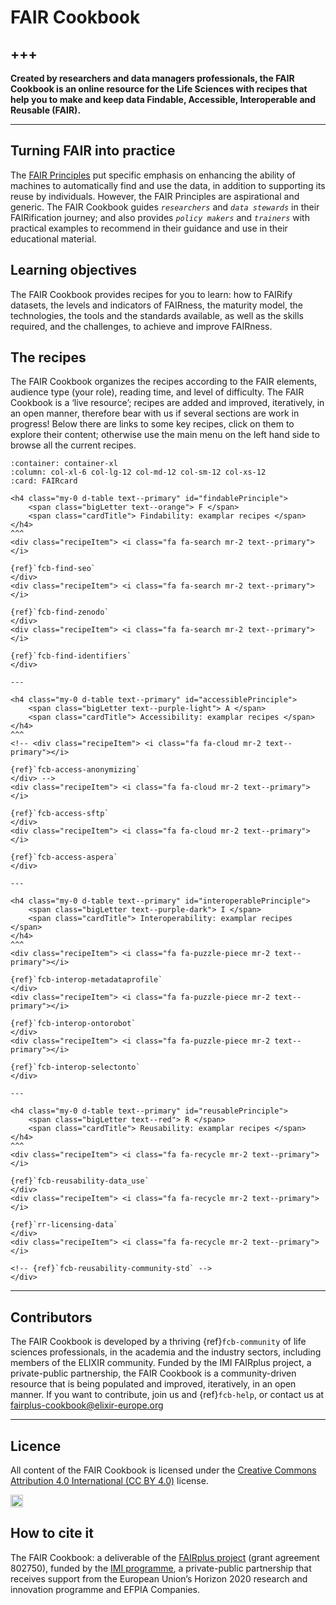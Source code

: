 # FAIR Cookbook
+++
---

**Created by researchers and data managers professionals, the FAIR Cookbook is an online resource for the Life Sciences with recipes that help you to make and keep data Findable, Accessible, Interoperable and Reusable (FAIR).**

---

<!-- ## The official site -->

<!-- Visit [https://fairplus.github.io/the-fair-cookbook](https://fairplus.github.io/the-fair-cookbook) to see the web friendly **work-in-progress** version of the **FAIR Cookbook**.

🛢️🚧 **This project is still in early phase and this is work in progress** 🚧🛢️
 -->


<!--
## The FAIR Cookbook overview

* The FAIR Cookbook is an activity of the [FAIRplus project](https://fairplus-project.eu/) funded by the [Innovative Medicine Initiative (IMI)](https://www.imi.europa.eu)  
 <img src="/the-fair-cookbook/_static/images/logo/imi-logo-fairplus-v1.png" alt="drawing" style="width:60px;" border="1px solid black" align="top" />  under grant agreement #802750 (2019-22).
* The FAIR Cookbook is a project aiming at collating protocols for making data FAIR and provide examples of IMI dataset FAIRification.
* The FAIR Cookbook is open source and licensed under CC-BY-4.0
* The FAIR Cookbook is written using Markdown and deployed using `jupyter-book`
* the FAIR Cookbook is hosted on github. The repository hosts  documentation, known as `FAIR recipes`, and supporting code in the form of `jupyter notebooks` about **`FAIRification processes`** and the content will be released regularly (quarterly) in order to reflect the progress made by the project and the various working groups, which bring together `academic` and `industry` partners.
-->

## Turning FAIR into practice

The [FAIR Principles](https://doi.org/10.1038/sdata.2016.18) put specific emphasis on enhancing the ability of machines to automatically find and use the data, in addition to supporting its reuse by individuals. However, the FAIR Principles are aspirational and generic. The FAIR Cookbook guides *`researchers`* and *`data stewards`* in their FAIRification journey; and also provides *`policy makers`* and *`trainers`* with practical examples to recommend in their guidance and use in their educational material. 

<!-- 
## Persona-based content browsing

🚧 **This section is under development** 🚧 


````{panels}
:container: container-lg pb-3
:column: col-lg-3 col-md-4 col-sm-6 col-xs-12 p-1
:card: rounded

<i class="fab fa-github-alt fa-3x" style="color:#fc7a4a;"></i>
^^^
<h4><b>Helmut</b></h4>
<p>Architect & Engineer</p>
---

<i class="fas fa-cog fa-2x" style="color:#fc7a4a;"></i>
^^^
<h4><b>Jean</b></h4>
<p>Data Scientist</p>
---

<i class="fa fa-check-circle fa-2x" style="color:#fc7a4a;"></i>
^^^
<h4><b>Fulvia</b></h4>
<p>Data Curator</p>
---
<i class="fa fa-user-md fa-2x" style="color:#fc7a4a;"></i>
^^^
<h4><b>Wang Ju</b></h4>
<p>Head of Clinical Research</p>

````
-->


<!-- 
<div class="row">
  <div class="column">
	<div class="card">
	  <div class="container">
	  	<i class="fab fa-github-alt fa-2x" style="color:#fc7a4a;"></i>
	    <h4><b>Helmut</b></h4>
	    <p>Architect & Engineer</p>
	  </span>
	</span>
  </span>
  <div class="column">
	<div class="card">
	  <div class="container">
	 	<i class="fa fa-cog fa-2x" style="color:#fc7a4a;"></i>
	    <h4><b>Jean</b></h4>
	    <p>Data Scientist</p>
	  </span>
	</span>
  </span>  
  <div class="column">
	<div class="card">
	  <div class="container">
	  	<i class="fa fa-check-circle fa-2x" style="color:#fc7a4a;"></i>
	    <h4><b>Fulvia</b></h4>
	    <p>Data Curator</p>
	  </span>
	</span>
  </span>
  <div class="column">
	<div class="card">
	  <div class="container">
	  	<i class="fa fa-user-md fa-2x" style="color:#fc7a4a;"></i>
	    <h4><b>Wang Ju</b></h4>
	    <p>Head of Clinical Research</p>
	  </span>
	</span>
  </span>
</span>
 -->
<!-- 
<div class="cards-container">
  <div class="card-container">
    <div class="card">
      <div class="front">
	  	<i class="fa fa-github-alt fa-2x" style="color:#300861;"></i>
	    <h4><b>Helmut Entwikgung</b></h4>
	    <p color="#300861">Architect & Engineer</p>
      </span>
      <div class="back">
	  	<i class="fa fa-user-md fa-2x" style="color:#300861;"></i>
	    <h4 color="white"><b>Wang Ju Fong</b></h4>
	    <span>
 		<img class="imageez" src="./images/userjourney.svg" alt="drawing" style="width:1100px;" border="1" color="black" align="top" />
		</span>
	    <p color="#300861">Head of Clinical Research</p>
      </span>
    </span>
</span>

<div class="cards-container">
   <div class="card-container">
    <div class="card">
      <div class="front">
	  	<i class="fa fa-github-alt fa-2x" style="color:#300861;"></i>
	    <h4><b>Helmut Entwikgung</b></h4>
	    <p>Architect & Engineer</p>
      </span>
      <div class="back">
	  	<i class="fa fa-user-md fa-2x" style="color:#300861;"></i>
	    <h4 color="#300861"><b>Wang Ju Fong</b></h4>
	    <p color="#300861">Head of Clinical Research</p>
      </span>
    </span>
  </span>
</span> -->




## Learning objectives

The FAIR Cookbook provides recipes for you to learn: how to FAIRify datasets, the levels and indicators of FAIRness, the maturity model, the technologies, the tools and the standards available, as well as the skills required, and the challenges, to achieve and improve FAIRness.

<!-- Learn how to FAIRify a number of exemplar IMI datasets, putting the FAIR principles in practices; learn about levels and indicators of FAIRness; the maturity model, the technologies and tools available to assess and improve FAIRness; learn about the skills required, as well as the challenges.  -->


<!-- ## The FAIRification Process

````{panels}
:container: container-lg pb-3
:column: col-lg-12 p-2
:card: rounded
<span>
 <img class="imageez" src="../_static/images/userjourney.svg" alt="drawing" style="width:1100px;" border="1" color="black" align="top" onclick="window.open('../_static/images/userjourney.svg', '_blank');" />
</span>
````
 -->


## The recipes


The FAIR Cookbook organizes the recipes according to the FAIR elements, audience type (your role), reading time, and level of difficulty. The FAIR Cookbook is a ‘live resource’; recipes are added and improved, iteratively, in an open manner, therefore bear with us if several sections are work in progress!
Below there are links to some key recipes, click on them to explore their content; otherwise use the main menu on the left hand side to browse all the current recipes. 


````{panels}
:container: container-xl
:column: col-xl-6 col-lg-12 col-md-12 col-sm-12 col-xs-12
:card: FAIRcard

<h4 class="my-0 d-table text--primary" id="findablePrinciple">
    <span class="bigLetter text--orange"> F </span> 
    <span class="cardTitle"> Findability: examplar recipes </span>
</h4>
^^^
<div class="recipeItem"> <i class="fa fa-search mr-2 text--primary"></i>

{ref}`fcb-find-seo` 
</div>
<div class="recipeItem"> <i class="fa fa-search mr-2 text--primary"></i>

{ref}`fcb-find-zenodo` 
</div>
<div class="recipeItem"> <i class="fa fa-search mr-2 text--primary"></i>

{ref}`fcb-find-identifiers`
</div>

---

<h4 class="my-0 d-table text--primary" id="accessiblePrinciple">
    <span class="bigLetter text--purple-light"> A </span> 
    <span class="cardTitle"> Accessibility: examplar recipes </span>
</h4>
^^^
<!-- <div class="recipeItem"> <i class="fa fa-cloud mr-2 text--primary"></i>

{ref}`fcb-access-anonymizing`
</div> -->
<div class="recipeItem"> <i class="fa fa-cloud mr-2 text--primary"></i>

{ref}`fcb-access-sftp`
</div>
<div class="recipeItem"> <i class="fa fa-cloud mr-2 text--primary"></i>

{ref}`fcb-access-aspera`
</div>

---

<h4 class="my-0 d-table text--primary" id="interoperablePrinciple">
    <span class="bigLetter text--purple-dark"> I </span> 
    <span class="cardTitle"> Interoperability: examplar recipes </span>
</h4>
^^^
<div class="recipeItem"> <i class="fa fa-puzzle-piece mr-2 text--primary"></i>

{ref}`fcb-interop-metadataprofile`
</div>
<div class="recipeItem"> <i class="fa fa-puzzle-piece mr-2 text--primary"></i>

{ref}`fcb-interop-ontorobot`
</div>
<div class="recipeItem"> <i class="fa fa-puzzle-piece mr-2 text--primary"></i>

{ref}`fcb-interop-selectonto`
</div>

---

<h4 class="my-0 d-table text--primary" id="reusablePrinciple">
    <span class="bigLetter text--red"> R </span> 
    <span class="cardTitle"> Reusability: examplar recipes </span>
</h4>
^^^
<div class="recipeItem"> <i class="fa fa-recycle mr-2 text--primary"></i>

{ref}`fcb-reusability-data_use`
</div>
<div class="recipeItem"> <i class="fa fa-recycle mr-2 text--primary"></i>

{ref}`rr-licensing-data`
</div>
<div class="recipeItem"> <i class="fa fa-recycle mr-2 text--primary"></i>

<!-- {ref}`fcb-reusability-community-std` -->
</div>
````


<!-- 

<div class="row">
  <div class="column">
	<div class="card">
	  <div class="container">
	  	<i class="fa fa-search fa-2x" style="color:#fc7a4a;"></i>
	    <h4><b>FINDABILITY</b></h4>
	    <p>TODO: add text here</p>
	  </span>
	</span>
  </span>
  <div class="column">
	<div class="card">
	  <div class="container">
	 	<i class="fa fa-cog fa-lg" style="color:#fc7a4a;"></i>
	    <h4><b>Search Engine Optimitization</b></h4>
	    <p>TODO: add text here</p>
	  </span>
	</span>
  </span>  
  <div class="column">
	<div class="card">
	  <div class="container">
	  	<i class="fa fa-cog fa-lg" style="color:#fc7a4a;"></i>
	  	<br/>
	    <h4><b>Open Archive Deposition</b></h4>
	    <p>TODO: add text here </p>
	  </span>
	</span>
  </span>
  <div class="column">
	<div class="card">
	  <div class="container">
	  	<i class="fa fa-cog fa-lg" style="color:#fc7a4a;"></i>
	    <h4><b>Annotation</b></h4>
	    <p>TODO: add text here</p>
	  </span>
	</span>
 </span>
</span>
<span> 
<div class="row">

  <div class="column">
	<div class="card">
	  <div class="container">
	  	<i class="fa fa-cloud fa-2x" style="color:#8038d1;"></i>
	    <h4><b>ACCESSIBILITY</b></h4>
	    <p>TODO: add text here</p>
	  </span>
	</span>
  </span>
  <div class="column">
	<div class="card">
	  <div class="container">
	 	<i class="fa fa-cog fa-lg" style="color:#8038d1;"></i>
	    <h4><b>Access condition</b></h4>
	    <p>TODO: add text here</p>
	  </span>
	</span>
  </span>  
  <div class="column">
	<div class="card">
	  <div class="container">
	  	<i class="fa fa-cog fa-lg" style="color:#8038d1;"></i>
	    <h4><b>License selection</b></h4>
	    <p>TODO: add text here</p>
	  </span>
	</span>
  </span>
  <div class="column">
	<div class="card">
	  <div class="container">
	  	<i class="fa fa-cog fa-lg" style="color:#8038d1;"></i>
	    <h4><b>Standards</b></h4>
	    <p>TODO: add text here</p>
	  </span>
	</span>
  </span>
</span>

<div class="row">

  <div class="column">
	<div class="card">
	  <div class="container">
	  	<i class="fa fa-puzzle-piece fa-2x" style="color:#300861;"></i>
	    <h4><b>INTEROPERABILITY</b></h4>
	    <p>TODO: add text here</p>
	  </span>
	</span>
  </span>
  <div class="column">
	<div class="card">
	  <div class="container">
	 	<i class="fa fa-cog fa-lg" style="color:#300861;"></i>
	    <h4><b>Metadata Standards</b></h4>
	    <p>TODO: add text here</p>
	  </span>
	</span>
  </span>  
  <div class="column">
	<div class="card">
	  <div class="container">
	  	<i class="fa fa-cog fa-lg" style="color:#300861;"></i>
	    <h4><b>Open Syntax</b></h4>
	    <p>TODO: add text here</p>
	  </span>
	</span>
  </span>
  <div class="column">
	<div class="card">
	  <div class="container">
	  	<i class="fa fa-cog fa-lg" style="color:#300861;"></i>
	    <h4><b>Ontology</b></h4>
	    <p>TODO: add text here</p>
	  </span>
	</span>
  </span>
 </span>

<div class="row">

  <div class="column">
	<div class="card">
	  <div class="container">
	  	<i class="fa fa-recycle fa-2x" style="color:#7e0038;"></i>
	    <h4><b>REUSABILITY</b></h4>
	    <p>TODO: add text here</p>
	  </span>
	</span>
  </span>
  <div class="column">
	<div class="card">
	  <div class="container">
	 	<i class="fa fa-cog fa-lg" style="color:#7e0038;"></i>
	    <h4><b>Standards</b></h4>
	    <p>TODO: add text here</p>
	  </span>
	</span>
  </span>  
  <div class="column">
	<div class="card">
	  <div class="container">
	  	<i class="fa fa-cog fa-lg" style="color:#7e0038;"></i>
	    <h4><b>Ontology</b></h4>
	    <p>TODO: add text here</p>
	  </span>
	</span>
  </span>
  <div class="column">
	<div class="card">
	  <div class="container">
	  	<i class="fa fa-cog fa-lg" style="color:#7e0038;"></i>
	    <h4><b>SMART API</b></h4>
	    <p>TODO: add text here</p>
	  </span>
	</span>
  </span>
</span>
 
 -->






___

<!-- ![](/cookbook-dev/assets/images//logo/imi-logo-fairplus-v1.png 50px) -->


## Contributors

The FAIR Cookbook is developed by a thriving {ref}`fcb-community` of life sciences professionals, in the academia and the industry sectors, including members of the ELIXIR community. Funded by the IMI FAIRplus project, a private-public partnership, the FAIR Cookbook is a community-driven resource that is being populated and improved, iteratively, in an open manner. If you want to contribute, join us and {ref}`fcb-help`, or contact us at [fairplus-cookbook@elixir-europe.org](mailto:fairplus-cookbook@elixir-europe.org)


<!-- 
### Editorial Board

```{dropdown} <div class="text--purple-dark" style="font-size:1.3rem">See the Board</h4>
| Name                                                                                                                                                                            | Orcid                                                                                                         | Affiliation              | Type                                                                              |                                                              Elixir Node                                                              |
|---------------------------------------------------------------------------------------------------------------------------------------------------------------------------------|---------------------------------------------------------------------------------------------------------------|--------------------------|-----------------------------------------------------------------------------------|:-------------------------------------------------------------------------------------------------------------------------------------:|
| <div class="firstCol"><a target="_blank" href='https://github.com/sgtp'><img class='avatar-style' src='https://avatars.githubusercontent.com/sgtp'></img><div class="d-block">Andrea Splendiani</div></a></div>                           | <a target="_blank" href='https://orcid.org/0000-0002-3201-9617'><i class='fab fa-orcid fa-2x text--orange'></i></a> | Novartis AG              | <i class="fas fa-industry fa-1x text--purple-light" alt="EFPIA"></i>          |                                                                                                                                       |
| <div class="firstCol"><a target="_blank" href='https://github.com/robertgiessmann'><img class='avatar-style' src='https://avatars.githubusercontent.com/robertgiessmann'></img><div class="d-block">Robert Giessmann</div></a> </div>      | <a target="_blank" href='https://orcid.org/0000-0002-0254-1500'><i class='fab fa-orcid fa-2x text--orange'></i></a> | Bayer AG                 | <i class="fas fa-industry fa-1x text--purple-light" alt="EFPIA"></i>          |                                                                                                                                       |
| <div class="firstCol"><a target="_blank" href='https://github.com/tburdett'><img class='avatar-style' src='https://avatars.githubusercontent.com/tburdett'></img><div class="d-block">Tony Burdett</div></a>       </div>                  | <a target="_blank" href='https://orcid.org/0000-0002-2513-5396'><i class='fab fa-orcid fa-2x text--orange'></i></a> | EMBL-EBI                 | <i class="fas fa-graduation-cap fa-1x text--orange" alt="Academic"></i> | <img class='elixir-style' src='/the-fair-cookbook/_static/images/logo/Elixir/ELIXIR-UK.svg' ></img> |
| <div class="firstCol"><a target="_blank" href='https://github.com/weiguUL'><img class='avatar-style' src='https://avatars.githubusercontent.com/weiguUL'></img><div class="d-block">Wei Gu</div></a>          </div>                       | <a target="_blank" href='https://orcid.org/0000-0003-3951-6680'><i class='fab fa-orcid fa-2x text--orange'></i></a> | University of Luxembourg | <i class="fas fa-graduation-cap fa-1x text--orange" alt="Academic"></i> | <img class='elixir-style' src='/the-fair-cookbook/_static/images/logo/Elixir/ELIXIR-LU.svg' ></img> |
| <div class="firstCol"><a target="_blank" href='https://github.com/proccaserra'><img class='avatar-style' src='https://avatars.githubusercontent.com/proccaserra'></img><div class="d-block">Philippe Rocca-Serra</div></a>  </div>         | <a target="_blank" href='https://orcid.org/0000-0001-9853-5668'><i class='fab fa-orcid fa-2x text--orange'></i></a> | University of Oxford     | <i class="fas fa-graduation-cap fa-1x text--orange" alt="Academic"></i> | <img class='elixir-style' src='/the-fair-cookbook/_static/images/logo/Elixir/ELIXIR-UK.svg' ></img> |
| <div class="firstCol"><a target="_blank" href='https://github.com/susannasansone'><img class='avatar-style' src='https://avatars.githubusercontent.com/susannasansone'></img><div class="d-block">Susanna-Assunta Sansone</div></a> </div> | <a target="_blank" href='https://orcid.org/0000-0001-5306-5690'><i class='fab fa-orcid fa-2x text--orange'></i></a> | University of Oxford     | <i class="fas fa-graduation-cap fa-1x text--orange" alt="Academic"></i> | <img class='elixir-style' src='/the-fair-cookbook/_static/images/logo/Elixir/ELIXIR-UK.svg' ></img> |


```



### Table of Contributors

```{dropdown} <div class="text--purple-dark" style="font-size:1.3rem">See the Cookbook Contributors</h4>
| Name                                                                                                                                                                            | Orcid                                                                                                         | Affiliation                     | Type                                                                              |
|---------------------------------------------------------------------------------------------------------------------------------------------------------------------------------|---------------------------------------------------------------------------------------------------------------|---------------------------------|-----------------------------------------------------------------------------------|
| <div class="firstCol"><img class='avatar-style' src='https://avatars.githubusercontent.com/no_github'></img><div class="d-block">Chuang Kee Ong</div></div>             </div>                                                   |                                                                                                               | Astra-Zeneca                    | <i class="fas fa-industry fa-1x text--purple-light" alt="EFPIA"></i>          |
| <div class="firstCol"><img class='avatar-style' src='https://avatars.githubusercontent.com/no_github'></img><div class="d-block">Colin Wood</div>                   </div>                                                 |                                                                                                               | Astra-Zeneca                    | <i class="fas fa-industry fa-1x text--purple-light" alt="EFPIA"></i>          |
| <div class="firstCol"><img class='avatar-style' src='https://avatars.githubusercontent.com/no_github'></img><div class="d-block">Ola Engkvist</div>                  </div>                                               | <a target="_blank" href='https://orcid.org/0000-0003-4970-6461'><i class='fab fa-orcid fa-2x text--orange'></i></a> | Astra-Zeneca                    | <i class="fas fa-industry fa-1x text--purple-light" alt="EFPIA"></i>          |
| <div class="firstCol"><img class='avatar-style' src='https://avatars.githubusercontent.com/no_github'></img><div class="d-block">Ratnesh Sahay</div>                </div>                                                 |                                                                                                               | Astra-Zeneca                    | <i class="fas fa-industry fa-1x text--purple-light" alt="EFPIA"></i>          |
| <div class="firstCol"><img class='avatar-style' src='https://avatars.githubusercontent.com/no_github'></img><div class="d-block">Tom Plasterer</div>                     </div>                                            |                                                                                                               | Astra-Zeneca                    | <i class="fas fa-industry fa-1x text--purple-light" alt="EFPIA"></i>          |
| <div class="firstCol"><img class='avatar-style' src='https://avatars.githubusercontent.com/no_github'></img><div class="d-block">David Henderson</div>                         </div>                                      | <a target="_blank" href='https://orcid.org/0000-0002-6433-200X'><i class='fab fa-orcid fa-2x text--orange'></i></a> | Bayer AG                        | <i class="fas fa-industry fa-1x text--purple-light" alt="EFPIA"></i>          |
| <div class="firstCol"><a target="_blank" href='https://github.com/robertgiessmann'><img class='avatar-style' src='https://avatars.githubusercontent.com/robertgiessmann'></img><div class="d-block">Robert Giessmann</div></a>   </div>    | <a target="_blank" href='https://orcid.org/0000-0002-0254-1500'><i class='fab fa-orcid fa-2x text--orange'></i></a> | Bayer AG                        | <i class="fas fa-industry fa-1x text--purple-light" alt="EFPIA"></i>          |
| <div class="firstCol"><a target="_blank" href='https://github.com/kdauth'><img class='avatar-style' src='https://avatars.githubusercontent.com/kdauth'></img><div class="d-block">Kurt Dauth</div></a>                    </div>           |                                                                                                               | Boehringer-Ingelheim AG         | <i class="fas fa-industry fa-1x text--purple-light" alt="EFPIA"></i>          |
| <div class="firstCol"><img class='avatar-style' src='https://avatars.githubusercontent.com/no_github'></img><div class="d-block">Karsten Quast</div>                                                      </div>           |                                                                                                               | Boehringer-Ingelheim AG         | <i class="fas fa-industry fa-1x text--purple-light" alt="EFPIA"></i>          |
| <div class="firstCol"><a target="_blank" href='https://github.com/ereynrs'><img class='avatar-style' src='https://avatars.githubusercontent.com/ereynrs'></img><div class="d-block">Emiliano Reynares</div></a>         </div>             | <a target="_blank" href='https://orcid.org/0000-0002-5109-3716'><i class='fab fa-orcid fa-2x text--orange'></i></a> | Boehringer-Ingelheim AG         | <i class="fas fa-industry fa-1x text--purple-light" alt="EFPIA"></i>          |
| <div class="firstCol"><a target="_blank" href='https://github.com/sedlyarov'><img class='avatar-style' src='https://avatars.githubusercontent.com/sedlyarov'></img><div class="d-block">Vitaly Sedlyarov</div></a>       </div>            | <a target="_blank" href='https://orcid.org/0000-0002-9872-3535'><i class='fab fa-orcid fa-2x text--orange'></i></a> | Boehringer-Ingelheim AG         | <i class="fas fa-industry fa-1x text--purple-light" alt="EFPIA"></i>          |
| <div class="firstCol"><a target="_blank" href='https://github.com/evaMart'><img class='avatar-style' src='https://avatars.githubusercontent.com/EvaMart'></img><div class="d-block">Eva Marin del Pico</div></a>         </div>            | <a target="_blank" href='https://orcid.org/0000-0001-8324-2897'><i class='fab fa-orcid fa-2x text--orange'></i></a> | Barcelona Supercomputing Centre | <i class="fas fa-graduation-cap fa-1x text--orange" alt="Academic"></i> |
| <div class="firstCol"><a target="_blank" href='https://github.com/scapella'><img class='avatar-style' src='https://avatars.githubusercontent.com/scapella'></img><div class="d-block">Salvador Capella Gutierrez</div></a>  </div>          | <a target="_blank" href='https://orcid.org/0000-0002-0309-604X'><i class='fab fa-orcid fa-2x text--orange'></i></a> | Barcelona Supercomputing Centre | <i class="fas fa-graduation-cap fa-1x text--orange" alt="Academic"></i> |
| <div class="firstCol"><a target="_blank" href='https://github.com/HEHurst'><img class='avatar-style' src='https://avatars.githubusercontent.com/HEHurst'></img><div class="d-block">Hannah Hurst</div></a>             </div>              |                                                                                                               | EMBL-EBI                        | <i class="fas fa-graduation-cap fa-1x text--orange" alt="Academic"></i> |
| <div class="firstCol"><a target="_blank" href='https://github.com/fuqix'><img class='avatar-style' src='https://avatars.githubusercontent.com/fuqix'></img><div class="d-block">Fuqi Xu</div></a>                     </div>               | <a target="_blank" href='https://orcid.org/0000-0002-5923-3859'><i class='fab fa-orcid fa-2x text--orange'></i></a> | EMBL-EBI                        | <i class="fas fa-graduation-cap fa-1x text--orange" alt="Academic"></i> |
| <div class="firstCol"><a target="_blank" href='https://github.com/mcourtot'><img class='avatar-style' src='https://avatars.githubusercontent.com/mcourtot'></img><div class="d-block">Melanie Courtot</div></a>         </div>             | <a target="_blank" href='https://orcid.org/0000-0002-9551-6370'><i class='fab fa-orcid fa-2x text--orange'></i></a> | EMBL-EBI                        | <i class="fas fa-graduation-cap fa-1x text--orange" alt="Academic"></i> |
| <div class="firstCol"><a target="_blank" href='https://github.com/tburdett'><img class='avatar-style' src='https://avatars.githubusercontent.com/tburdett'></img><div class="d-block">Tony Burdett</div></a>      </div>                   | <a target="_blank" href='https://orcid.org/0000-0002-2513-5396'><i class='fab fa-orcid fa-2x text--orange'></i></a> | EMBL-EBI                        | <i class="fas fa-graduation-cap fa-1x text--orange" alt="Academic"></i> |
| <div class="firstCol"><a target="_blank" href='https://github.com/agiani99'><img class='avatar-style' src='https://avatars.githubusercontent.com/agiani99'></img><div class="d-block">Andrea Zaliani</div></a>    </div>                   | <a target="_blank" href='https://orcid.org/0000-0002-1740-8390'><i class='fab fa-orcid fa-2x text--orange'></i></a> | Fraunhofer Institute            | <i class="fas fa-graduation-cap fa-1x text--orange" alt="Academic"></i> |
| <div class="firstCol"><img class='avatar-style' src='https://avatars.githubusercontent.com/no_github'></img><div class="d-block">Andreas Pippow</div>                                             </div>                   | <a target="_blank" href='https://orcid.org/0000-0003-1301-2580'><i class='fab fa-orcid fa-2x text--orange'></i></a> | Fraunhofer Institute            | <i class="fas fa-graduation-cap fa-1x text--orange" alt="Academic"></i> |
| <div class="firstCol"><img class='avatar-style' src='https://avatars.githubusercontent.com/no_github'></img><div class="d-block">Franziska Kroh</div>                                     </div>                           |                                                                                                               | Fraunhofer Institute            | <i class="fas fa-graduation-cap fa-1x text--orange" alt="Academic"></i> |
| <div class="firstCol"><img class='avatar-style' src='https://avatars.githubusercontent.com/no_github'></img><div class="d-block">Gesa Witt</div>                                            </div>                         | <a target="_blank" href='https://orcid.org/0000-0003-2344-706X'><i class='fab fa-orcid fa-2x text--orange'></i></a> | Fraunhofer Institute            | <i class="fas fa-graduation-cap fa-1x text--orange" alt="Academic"></i> |
| <div class="firstCol"><img class='avatar-style' src='https://avatars.githubusercontent.com/no_github'></img><div class="d-block">Manfred Kohler</div>                                    </div>                            |                                                                                                               | Fraunhofer Institute            | <i class="fas fa-graduation-cap fa-1x text--orange" alt="Academic"></i> |
| <div class="firstCol"><a target="_blank" href='https://github.com/oyadenizbeyan'><img class='avatar-style' src='https://avatars.githubusercontent.com/oyadenizbeyan'></img><div class="d-block">Oya Deniz Beyan</div></a>   </div>         | <a target="_blank" href='https://orcid.org/0000-0001-7611-3501'><i class='fab fa-orcid fa-2x text--orange'></i></a> | Fraunhofer Institute            | <i class="fas fa-graduation-cap fa-1x text--orange" alt="Academic"></i> |
| <div class="firstCol"><img class='avatar-style' src='https://avatars.githubusercontent.com/no_github'></img><div class="d-block">Philip Gribbon</div>                                    </div>                            | <a target="_blank" href='https://orcid.org/0000-0001-7655-2459'><i class='fab fa-orcid fa-2x text--orange'></i></a> | Fraunhofer Institute            | <i class="fas fa-graduation-cap fa-1x text--orange" alt="Academic"></i> |
| <div class="firstCol"><img class='avatar-style' src='https://avatars.githubusercontent.com/no_github'></img><div class="d-block">Ashni Sedani</div>                                            </div>                      | <a target="_blank" href='https://orcid.org/0000-0002-2424-3483'><i class='fab fa-orcid fa-2x text--orange'></i></a> | GSK                             | <i class="fas fa-industry fa-1x text--purple-light" alt="EFPIA"></i>          |
| <div class="firstCol"><img class='avatar-style' src='https://avatars.githubusercontent.com/no_github'></img><div class="d-block">George Papadotas</div>                                </div>                              |                                                                                                               | GSK                             | <i class="fas fa-industry fa-1x text--purple-light" alt="EFPIA"></i>          |
| <div class="firstCol"><a target="_blank" href='https://github.com/PeterWoollard'><img class='avatar-style' src='https://avatars.githubusercontent.com/PeterWoollard'></img><div class="d-block">Peter Woollard</div></a>  </div>           | <a target="_blank" href='https://orcid.org/0000-0002-7654-6902'><i class='fab fa-orcid fa-2x text--orange'></i></a> | GSK                             | <i class="fas fa-industry fa-1x text--purple-light" alt="EFPIA"></i>          |
| <div class="firstCol"><a target="_blank" href='https://github.com/AlasdairGray'><img class='avatar-style' src='https://avatars.githubusercontent.com/AlasdairGray'></img><div class="d-block">Alasdair J G Gray</div></a>  </div>          | <a target="_blank" href='https://orcid.org/0000-0002-5711-4872'><i class='fab fa-orcid fa-2x text--orange'></i></a> | Heriot Watt University          | <i class="fas fa-graduation-cap fa-1x text--orange" alt="Academic"></i> |
| <div class="firstCol"><a target="_blank" href='https://github.com/petrospaps'><img class='avatar-style' src='https://avatars.githubusercontent.com/petrospaps'></img><div class="d-block">Petros Papadopoulos</div></a>     </div>         |                                                                                                               | Heriot Watt University          | <i class="fas fa-graduation-cap fa-1x text--orange" alt="Academic"></i> |
| <div class="firstCol"><a target="_blank" href='https://github.com/JolandaS'><img class='avatar-style' src='https://avatars.githubusercontent.com/JolandaS'></img><div class="d-block">Jolanda Strubel</div></a>           </div>           |                                                                                                               | The Hyve                        | <i class="fas fa-project-diagram fa-1x" style="color:#300861;" alt="SME"></i>     |
| <div class="firstCol"><img class='avatar-style' src='https://avatars.githubusercontent.com/no_github'></img><div class="d-block">Emma Vos</div>                                                                  </div>    | <a target="_blank" href='https://orcid.org/0000-0002-8589-0609'><i class='fab fa-orcid fa-2x text--orange'></i></a> | The Hyve                        | <i class="fas fa-project-diagram fa-1x" style="color:#300861;" alt="SME"></i>     |
| <div class="firstCol"><a target="_blank" href='https://github.com/eelkevanderhorst'><img class='avatar-style' src='https://avatars.githubusercontent.com/eelkevanderhorst'></img><div class="d-block">Eelke van den Horst</div></a> </div> | <a target="_blank" href='https://orcid.org/0000-0002-8777-5612'><i class='fab fa-orcid fa-2x text--orange'></i></a> | The Hyve                        | <i class="fas fa-project-diagram fa-1x" style="color:#300861;" alt="SME"></i>     |
| <div class="firstCol"><a target="_blank" href='https://github.com/keesvanbochove'><img class='avatar-style' src='https://avatars.githubusercontent.com/keesvanbochove'></img><div class="d-block">Kees van Bochove</div></a>        </div> |                                                                                                               | The Hyve                        | <i class="fas fa-project-diagram fa-1x" style="color:#300861;" alt="SME"></i>     |
| <div class="firstCol"><a target="_blank" href='https://github.com/iemam'><img class='avatar-style' src='https://avatars.githubusercontent.com/iemam'></img><div class="d-block">Ibrahim Emam</div></a>                         </div>     | <a target="_blank" href='https://orcid.org/0000-0002-7561-2787'><i class='fab fa-orcid fa-2x text--orange'></i></a> | Imperial College London         | <i class="fas fa-graduation-cap fa-1x text--orange" alt="Academic"></i> |
| <div class="firstCol"><a target="_blank" href='https://github.com/fra82'><img class='avatar-style' src='https://avatars.githubusercontent.com/fra82'></img><div class="d-block">Francesco Ronzano</div></a>                    </div>      | <a target="_blank" href='https://orcid.org/0000-0001-5037-9061'><i class='fab fa-orcid fa-2x text--orange'></i></a> | IMIM                            | <i class="fas fa-graduation-cap fa-1x text--orange" alt="Academic"></i> |
| <div class="firstCol"><img class='avatar-style' src='https://avatars.githubusercontent.com/no_github'></img><div class="d-block">Laura Furlong</div>                                                          </div>       | <a target="_blank" href='https://orcid.org/0000-0002-9383-528X'><i class='fab fa-orcid fa-2x text--orange'></i></a> | IMIM                            | <i class="fas fa-graduation-cap fa-1x text--orange" alt="Academic"></i> |
| <div class="firstCol"><img class='avatar-style' src='https://avatars.githubusercontent.com/no_github'></img><div class="d-block">Herman Van Vlijmen</div>                                                    </div>        | <a target="_blank" href='https://orcid.org/0000-0002-1915-3141'><i class='fab fa-orcid fa-2x text--orange'></i></a> | Janssen                         | <i class="fas fa-industry fa-1x text--purple-light" alt="EFPIA"></i>          |
| <div class="firstCol"><img class='avatar-style' src='https://avatars.githubusercontent.com/no_github'></img><div class="d-block">Jean-Marc Neefs</div>                                                 </div>              |                                                                                                               | Janssen                         | <i class="fas fa-industry fa-1x text--purple-light" alt="EFPIA"></i>          |
| <div class="firstCol"><img class='avatar-style' src='https://avatars.githubusercontent.com/no_github'></img><div class="d-block">Paul Peeters</div>                                                </div>                  | <a target="_blank" href='https://orcid.org/0000-0001-9915-2933'><i class='fab fa-orcid fa-2x text--orange'></i></a> | Janssen                         | <i class="fas fa-industry fa-1x text--purple-light" alt="EFPIA"></i>          |
| <div class="firstCol"><a target="_blank" href='https://github.com/rverbeec'><img class='avatar-style' src='https://avatars.githubusercontent.com/rverbeec'></img><div class="d-block">Rudi Verbeeck</div></a>       </div>                | <a target="_blank" href='https://orcid.org/0000-0001-5445-6095'><i class='fab fa-orcid fa-2x text--orange'></i></a> | Janssen                         | <i class="fas fa-industry fa-1x text--purple-light" alt="EFPIA"></i>          |
| <div class="firstCol"><img class='avatar-style' src='https://avatars.githubusercontent.com/no_github'></img><div class="d-block">Scott Lusher</div>                                            </div>                      |                                                                                                               | Janssen                         | <i class="fas fa-industry fa-1x text--purple-light" alt="EFPIA"></i>          |
| <div class="firstCol"><a target="_blank" href='https://github.com/sgtp'><img class='avatar-style' src='https://avatars.githubusercontent.com/sgtp'></img><div class="d-block">Andrea Splendiani</div></a>       </div>                     | <a target="_blank" href='https://orcid.org/0000-0002-3201-9617'><i class='fab fa-orcid fa-2x text--orange'></i></a> | Novartis AG                     | <i class="fas fa-industry fa-1x text--purple-light" alt="EFPIA"></i>          |
| <div class="firstCol"><img class='avatar-style' src='https://avatars.githubusercontent.com/no_github'></img><div class="d-block">Dorothy Reilly</div>                                          </div>                      |                                                                                                               | Novartis AG                     | <i class="fas fa-industry fa-1x text--purple-light" alt="EFPIA"></i>          |
| <div class="firstCol"><a target="_blank" href='https://github.com/nicklynch'><img class='avatar-style' src='https://avatars.githubusercontent.com/nicklynch'></img><div class="d-block">Nick Lynch</div></a>      </div>                   | <a target="_blank" href='https://orcid.org/0000-0002-8997-5298'><i class='fab fa-orcid fa-2x text--orange'></i></a> | OpenPhacts                      | <i class="fas fa-project-diagram fa-1x" style="color:#300861;" alt="SME"></i>     |
| <div class="firstCol"><a target="_blank" href='https://github.com/ulo'><img class='avatar-style' src='https://avatars.githubusercontent.com/ulo'></img><div class="d-block">Ulrich Goldmann</div></a>             </div>                   | <a target="_blank" href='https://orcid.org/0000-0003-1120-6912'><i class='fab fa-orcid fa-2x text--orange'></i></a> | CEMM                            | <i class="fas fa-graduation-cap fa-1x text--orange" alt="Academic"></i> |
| <div class="firstCol"><img class='avatar-style' src='https://avatars.githubusercontent.com/no_github'></img><div class="d-block">Manuela Pruess</div>                                            </div>                    | <a target="_blank" href='https://orcid.org/0000-0002-6857-5543'><i class='fab fa-orcid fa-2x text--orange'></i></a> | SIB                             | <i class="fas fa-graduation-cap fa-1x text--orange" alt="Academic"></i> |
| <div class="firstCol"><img class='avatar-style' src='https://avatars.githubusercontent.com/no_github'></img><div class="d-block">Mark Ibberson</div>                                            </div>                     | <a target="_blank" href='https://orcid.org/0000-0003-3152-5670'><i class='fab fa-orcid fa-2x text--orange'></i></a> | SIB                             | <i class="fas fa-graduation-cap fa-1x text--orange" alt="Academic"></i> |
| <div class="firstCol"><a target="_blank" href='https://github.com/vioannid'><img class='avatar-style' src='https://avatars.githubusercontent.com/vioannid'></img><div class="d-block">Vassilios Ioannidis</div></a>   </div>               | <a target="_blank" href='https://orcid.org/0000-0002-4209-2578'><i class='fab fa-orcid fa-2x text--orange'></i></a> | SIB                             | <i class="fas fa-graduation-cap fa-1x text--orange" alt="Academic"></i> |
| <div class="firstCol"><a target="_blank" href='https://github.com/daniwelter'><img class='avatar-style' src='https://avatars.githubusercontent.com/daniwelter'></img><div class="d-block">Danielle Welter</div></a>   </div>               | <a target="_blank" href='https://orcid.org/0000-0003-1058-2668'><i class='fab fa-orcid fa-2x text--orange'></i></a> | University of Luxembourg        | <i class="fas fa-graduation-cap fa-1x text--orange" alt="Academic"></i> |
| <div class="firstCol"><a target="_blank" href='https://github.com/satagopam7'><img class='avatar-style' src='https://avatars.githubusercontent.com/satagopam7'></img><div class="d-block">Venkata P. Satagopam</div></a>     </div>         | <a target="_blank" href='https://orcid.org/0000-0002-6532-5880'><i class='fab fa-orcid fa-2x text--orange'></i></a> | University of Luxembourg        | <i class="fas fa-graduation-cap fa-1x text--orange" alt="Academic"></i> |
| <div class="firstCol"><a target="_blank" href='https://github.com/weiguUL'><img class='avatar-style' src='https://avatars.githubusercontent.com/weiguUL'></img><div class="d-block">Wei Gu</div></a>                    </div>             | <a target="_blank" href='https://orcid.org/0000-0003-3951-6680'><i class='fab fa-orcid fa-2x text--orange'></i></a> | University of Luxembourg        | <i class="fas fa-graduation-cap fa-1x text--orange" alt="Academic"></i> |
| <div class="firstCol"><a target="_blank" href='https://github.com/Chris-Evelo'><img class='avatar-style' src='https://avatars.githubusercontent.com/Chris-Evelo'></img><div class="d-block">Chris Evelo</div></a>      </div>             | <a target="_blank" href='https://orcid.org/0000-0002-5301-3142'><i class='fab fa-orcid fa-2x text--orange'></i></a> | University of Maastricht        | <i class="fas fa-graduation-cap fa-1x text--orange" alt="Academic"></i> |
| <div class="firstCol"><a target="_blank" href='https://github.com/egonw'><img class='avatar-style' src='https://avatars.githubusercontent.com/egonw'></img><div class="d-block">Egon Willighagen</div></a>           </div>                 | <a target="_blank" href='https://orcid.org/0000-0001-7542-0286'><i class='fab fa-orcid fa-2x text--orange'></i></a> | University of Maastricht        | <i class="fas fa-graduation-cap fa-1x text--orange" alt="Academic"></i> |
| <div class="firstCol"><a target="_blank" href='https://github.com/lucas-ubm'><img class='avatar-style' src='https://avatars.githubusercontent.com/lucas-ubm'></img><div class="d-block">Lucas Giovanni </div></a>    </div>               | <a target="_blank" href='https://orcid.org/0000-0001-6518-9535'><i class='fab fa-orcid fa-2x text--orange'></i></a> | University of Maastricht        | <i class="fas fa-graduation-cap fa-1x text--orange" alt="Academic"></i> |
| <div class="firstCol"><a target="_blank" href='https://github.com/carolegoble'><img class='avatar-style' src='https://avatars.githubusercontent.com/carolegoble'></img><div class="d-block">Carole Goble</div></a>   </div>                | <a target="_blank" href='https://orcid.org/0000-0003-1219-2137'><i class='fab fa-orcid fa-2x text--orange'></i></a> | University of Manchester        | <i class="fas fa-graduation-cap fa-1x text--orange" alt="Academic"></i> |
| <div class="firstCol"><a target="_blank" href='https://github.com/mfby4ea3'><img class='avatar-style' src='https://avatars.githubusercontent.com/mfby4ea3'></img><div class="d-block">Ebtisam Alharbi</div></a>       </div>              |                                                                                                               | University of Manchester        | <i class="fas fa-graduation-cap fa-1x text--orange" alt="Academic"></i> |
| <div class="firstCol"><a target="_blank" href='https://github.com/nsjuty'><img class='avatar-style' src='https://avatars.githubusercontent.com/nsjuty'></img><div class="d-block">Nick Juty</div></a>                </div>                | <a target="_blank" href='https://orcid.org/0000-0002-2036-8350'><i class='fab fa-orcid fa-2x text--orange'></i></a> | University of Manchester        | <i class="fas fa-graduation-cap fa-1x text--orange" alt="Academic"></i> |
| <div class="firstCol"><a target="_blank" href='https://github.com/terazus'><img class='avatar-style' src='https://avatars.githubusercontent.com/terazus'></img><div class="d-block">Dominique Batista</div></a>      </div>                | <a target="_blank" href='https://orcid.org/0000-0002-2109-489X'><i class='fab fa-orcid fa-2x text--orange'></i></a> | University of Oxford            | <i class="fas fa-graduation-cap fa-1x text--orange" alt="Academic"></i> |
| <div class="firstCol"><a target="_blank" href='https://github.com/proccaserra'><img class='avatar-style' src='https://avatars.githubusercontent.com/proccaserra'></img><div class="d-block">Philippe Rocca-Serra</div></a>   </div>        | <a target="_blank" href='https://orcid.org/0000-0001-9853-5668'><i class='fab fa-orcid fa-2x text--orange'></i></a> | University of Oxford            | <i class="fas fa-graduation-cap fa-1x text--orange" alt="Academic"></i> |
| <div class="firstCol"><a target="_blank" href='https://github.com/susannasansone'><img class='avatar-style' src='https://avatars.githubusercontent.com/susannasansone'></img><div class="d-block">Susanna-Assunta Sansone</div></a> </div> | <a target="_blank" href='https://orcid.org/0000-0001-5306-5690'><i class='fab fa-orcid fa-2x text--orange'></i></a> | University of Oxford            | <i class="fas fa-graduation-cap fa-1x text--orange" alt="Academic"></i> |
| <div><img class='avatar-style' src='https://avatars.githubusercontent.com/no_github'></img><div class="d-block">Alejandra Delfin Rossaro</div>                                                   </div>   | <a target="_blank" href='https://orcid.org/0000-0002-5423-4203'><i class='fab fa-orcid fa-2x text--orange'></i></a> | Universite Paul Sabatier        | <i class="fas fa-graduation-cap fa-1x text--orange" alt="Academic"></i> |
| <div><img class='avatar-style' src='https://avatars.githubusercontent.com/no_github'></img><div class="d-block">Anne Cambon-Thomsen</div>                                                     </div>      | <a target="_blank" href='https://orcid.org/0000-0001-8793-3644'><i class='fab fa-orcid fa-2x text--orange'></i></a> | Universite Paul Sabatier        | <i class="fas fa-graduation-cap fa-1x text--orange" alt="Academic"></i> |
```

 -->


---

## Licence

All content of the FAIR Cookbook is licensed under the [Creative Commons Attribution 4.0 International (CC BY 4.0)](https://creativecommons.org/licenses/by/4.0/) license. 

<a href="https://creativecommons.org/licenses/by/4.0/"><img src="https://mirrors.creativecommons.org/presskit/buttons/80x15/png/by.png" height="20"/></a>

## How to cite it

The FAIR Cookbook: a deliverable of the [FAIRplus project](https://fairplus-project.eu/) (grant agreement 802750), funded by the [IMI programme](https://www.imi.europa.eu), a private-public partnership that receives support from the European Union’s Horizon 2020 research and innovation programme and EFPIA Companies. 


